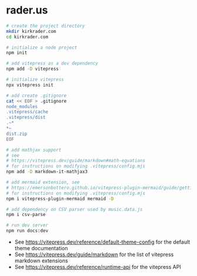 # rader.us

```bash
# create the project directory
mkdir kirkrader.com
cd kirkrader.com

# initialize a node project
npm init

# add vitepress as a dev dependency
npm add -D vitepress

# initialize vitepress
npx vitepress init

# add create .gitignore
cat << EOF > .gitignore
node_modules
.vitepress/cache
.vitepress/dist
.~*
*~
dist.zip
EOF

# add mathjax support
# see
# https://vitepress.dev/guide/markdown#math-equations
# for instructions on modifying .vitepress/config.mjs
npm add -D markdown-it-mathjax3

# add mermaid extension, see
# https://emersonbottero.github.io/vitepress-plugin-mermaid/guide/getting-started.html
# for instructions on modifying .vitepress/config.mjs
npm i vitepress-plugin-mermaid mermaid -D

# add dependency on CSV parser used by music.data.js
npm i csv-parse

# run dev server
npm run docs:dev
```

* See <https://vitepress.dev/reference/default-theme-config> for the default
  theme documentation
* See <https://vitepress.dev/guide/markdown> for the list of vitepress markdown
  extensions
* See <https://vitepress.dev/reference/runtime-api> for the vitepress API
